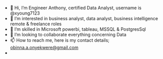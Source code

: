- 👋 Hi, I’m Engineer Anthony, certified Data Analyst, username is @xyoung7123
- 👀 I’m interested in business analyst, data analyst, business intelligence remote & freelance roles
- 🌱 I’m skilled in Microsoft powerbi, tableau, MSSQL & PostgresSql
- 💞️ I’m looking to collaborate everything concerning Data
- 📫 How to reach me, here is my contact details; obinna.a.onyekwere@gmail.com
-

<!---
xyoung7123/xyoung7123 is a ✨ special ✨ repository because its `README.md` (this file) appears on your GitHub profile.
You can click the Preview link to take a look at your changes.
--->
